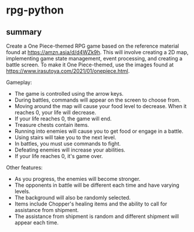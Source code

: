 # rpg-python

## summary 

Create a One Piece-themed RPG game based on the reference material found at https://amzn.asia/d/d4WZk9h. 
This will involve creating a 2D map, implementing game state management, event processing, and creating a battle screen. 
To make it One Piece-themed, use the images found at https://www.irasutoya.com/2021/01/onepiece.html.

Gameplay:

- The game is controlled using the arrow keys.
- During battles, commands will appear on the screen to choose from.
- Moving around the map will cause your food level to decrease. When it reaches 0, your life will decrease. 
- If your life reaches 0, the game will end. 
- Treasure chests contain items. 
- Running into enemies will cause you to get food or engage in a battle. 
- Using stairs will take you to the next level. 
- In battles, you must use commands to fight. 
- Defeating enemies will increase your abilities. 
- If your life reaches 0, it's game over.

Other features:

- As you progress, the enemies will become stronger.
- The opponents in battle will be different each time and have varying levels.
- The background will also be randomly selected. 
- Items include Chopper's healing items and the ability to call for assistance from shipment. 
- The assistance from shipment is random and different shipment will appear each time.